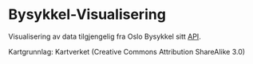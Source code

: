 # Bysykkel-Visualisering

Visualisering av data tilgjengelig fra Oslo Bysykkel sitt [API](https://developer.oslobysykkel.no/).

Kartgrunnlag: Kartverket (Creative Commons Attribution ShareAlike 3.0)
